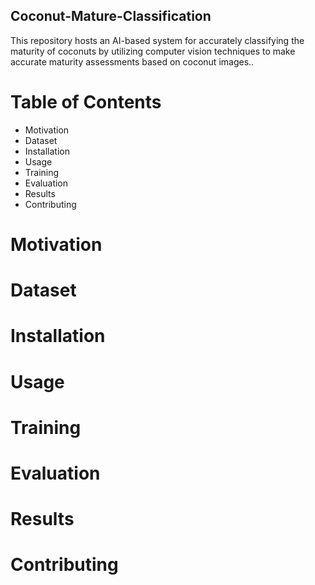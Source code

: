 ## Coconut-Mature-Classification
This repository hosts an AI-based system for accurately classifying the maturity of coconuts by utilizing computer vision techniques to make accurate maturity assessments based on coconut images..

# Table of Contents
* Motivation
* Dataset
* Installation
* Usage
* Training
* Evaluation
* Results
* Contributing

# Motivation
# Dataset
# Installation
# Usage
# Training
# Evaluation
# Results
# Contributing

